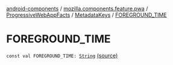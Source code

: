 [android-components](../../../index.md) / [mozilla.components.feature.pwa](../../index.md) / [ProgressiveWebAppFacts](../index.md) / [MetadataKeys](index.md) / [FOREGROUND_TIME](./-f-o-r-e-g-r-o-u-n-d_-t-i-m-e.md)

# FOREGROUND_TIME

`const val FOREGROUND_TIME: `[`String`](https://kotlinlang.org/api/latest/jvm/stdlib/kotlin/-string/index.html) [(source)](https://github.com/mozilla-mobile/android-components/blob/master/components/feature/pwa/src/main/java/mozilla/components/feature/pwa/ProgressiveWebAppFacts.kt#L31)